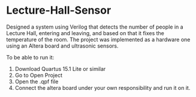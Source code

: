 # Lecture-Hall-Sensor
Designed a system using Verilog that detects the number of people in a Lecture Hall, entering and leaving, and based on that it fixes the temperature of the room. The project was implemented as a hardware one using an Altera board and ultrasonic sensors.


To be able to run it:
1. Download Quartus 15.1 Lite or similar
2. Go to Open Project
3. Open the .qpf file
4. Connect the altera board under your own responsibility and run it on it.
